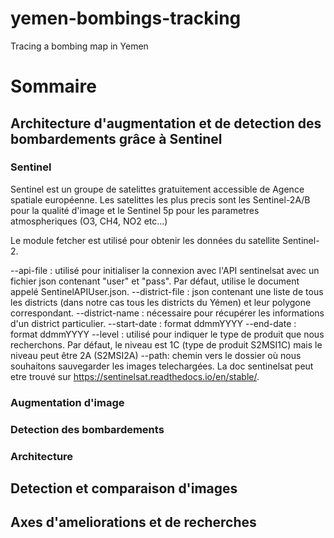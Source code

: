 # yemen-bombings-tracking
Tracing a bombing map in Yemen

# Sommaire
## Architecture d'augmentation et de detection des bombardements grâce à Sentinel
### Sentinel
Sentinel est un groupe de satelittes gratuitement accessible de Agence spatiale européenne.
Les satelittes les plus precis sont les Sentinel-2A/B pour la qualité d'image et le Sentinel 5p pour les parametres atmospheriques (O3, CH4, NO2 etc...)

Le module fetcher est utilisé pour obtenir les données du satellite Sentinel-2.

--api-file : utilisé pour initialiser la connexion avec l'API sentinelsat avec un fichier json contenant "user" et "pass". Par défaut, utilise le document appelé SentinelAPIUser.json.
--district-file : json contenant une liste de tous les districts (dans notre cas tous les districts du Yémen) et leur polygone correspondant.
--district-name : nécessaire pour récupérer les informations d'un district particulier.
--start-date : format ddmmYYYY
--end-date : format ddmmYYYY
--level : utilisé pour indiquer le type de produit que nous recherchons. Par défaut, le niveau est 1C (type de produit S2MSI1C) mais le niveau peut être 2A (S2MSI2A)
--path: chemin vers le dossier où nous souhaitons sauvegarder les images telechargées.
La doc sentinelsat peut etre trouvé sur https://sentinelsat.readthedocs.io/en/stable/.

### Augmentation d'image
### Detection des bombardements
### Architecture
## Detection et comparaison d'images 
## Axes d'ameliorations et de recherches

